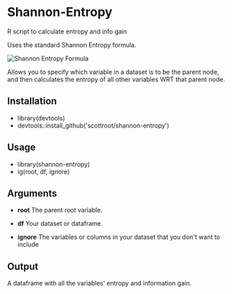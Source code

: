 # Shannon-Entropy
R script to calculate entropy and info gain

Uses the standard Shannon Entropy formula.

![Shannon Entropy Formula](https://wikimedia.org/api/rest_v1/media/math/render/svg/5e17bf0bf0de728a9cae59fe63d10b12410311ae)

Allows you to specify which variable in a dataset is to be the parent node, and then calculates the entropy of all other variables WRT that parent node.

## Installation
* library(devtools)
* devtools::install_github('scottroot/shannon-entropy')

## Usage
* library(shannon-entropy)
* ig(root, df, ignore)

## Arguments
* **root**      The parent root variable.

* **df**        Your dataset or dataframe.

* **ignore**    The variables or columns in your dataset that you don't want to include


## Output
A dataframe with all the variables' entropy and information gain.
